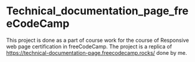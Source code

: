 # Technical_documentation_page_freeCodeCamp
This project is done as a part of course work for the course of Responsive web page certification in freeCodeCamp. The project is a replica of https://technical-documentation-page.freecodecamp.rocks/ done by me. 
